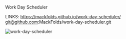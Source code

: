 Work Day Scheduler

LINKS:
https://mackfolds.github.io/work-day-scheduler/
git@github.com:MackFolds/work-day-scheduler.git

![work-day-scheduler](https://user-images.githubusercontent.com/77771393/115100611-f0915100-9efa-11eb-8d1e-b5de34d47fb5.png)
